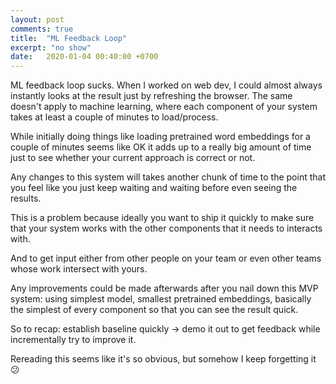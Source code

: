 ```yaml
---
layout: post
comments: true
title:  "ML Feedback Loop"
excerpt: "no show"
date:   2020-01-04 00:40:00 +0700
---
```


ML feedback loop sucks. When I worked on web dev, I could almost always instantly looks at the result just by refreshing the browser. The same doesn't apply to machine learning, where each component of your system takes at least a couple of minutes to load/process.

While initially doing things like loading pretrained word embeddings for a couple of minutes seems like OK it adds up to a really big amount of time just to see whether your current approach is correct or not.

Any changes to this system will takes another chunk of time to the point that you feel like you just keep waiting and waiting before even seeing the results.

This is a problem because ideally you want to ship it quickly to make sure that your system works with the other components that it needs to interacts with.

And to get input either from other people on your team or even other teams whose work intersect with yours.

Any improvements could be made afterwards after you nail down this MVP system: using simplest model, smallest pretrained embeddings, basically the simplest of every component so that you can see the result quick.

So to recap: establish baseline quickly -> demo it out to get feedback while incrementally try to improve it.

Rereading this seems like it's so obvious, but somehow I keep forgetting it 😕

